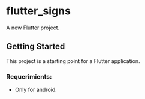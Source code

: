 # flutter_signs

A new Flutter project.

## Getting Started

This project is a starting point for a Flutter application.

### Requerimients:

- Only for android.

